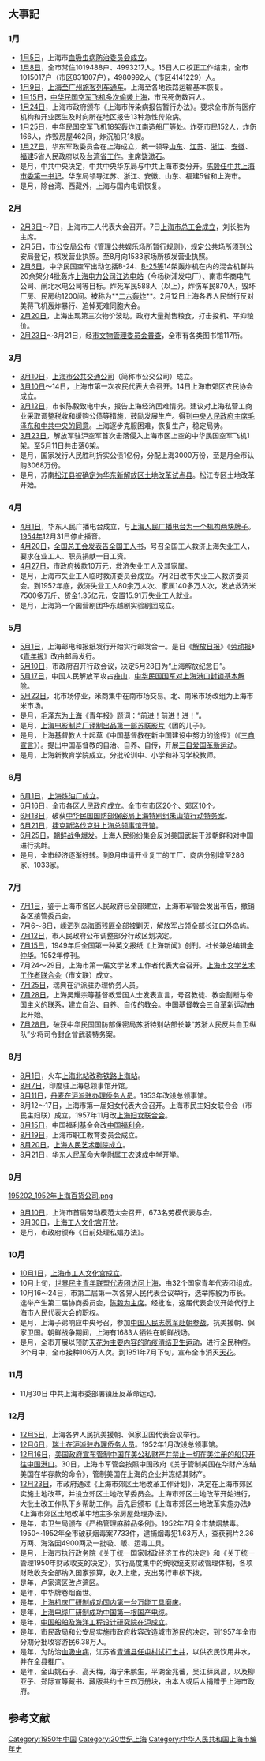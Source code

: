 ## 大事記

### 1月

  - [1月5日](../Page/1月5日.md "wikilink")，上海市[血吸虫病防治委员会成立](https://zh.wikipedia.org/wiki/血吸虫病 "wikilink")。
  - [1月8日](../Page/1月8日.md "wikilink")，全市常住1019488户、4993217人。15日人口校正工作结束，全市1015017户（市区831807户），4980992人（市区4141229）人。
  - [1月9日](../Page/1月9日.md "wikilink")，[上海至](https://zh.wikipedia.org/wiki/上海 "wikilink")[广州旅客列车通车](https://zh.wikipedia.org/wiki/广州 "wikilink")。上海至各地铁路运输基本恢复。
  - [1月15日](../Page/1月15日.md "wikilink")，[中华民国空军飞机多次偷袭上海](../Page/中華民國空軍.md "wikilink")，市民死伤数百人。
  - [1月24日](../Page/1月24日.md "wikilink")，上海市政府颁布《上海市传染病报告暂行办法》。要求全市所有医疗机构和开业医生及时向所在地区报告13种急性传染病。
  - [1月25日](../Page/1月25日.md "wikilink")，中华民国空军飞机18架轰炸[江南造船厂等处](https://zh.wikipedia.org/wiki/江南造船厂 "wikilink")。炸死市民152人，炸伤166人，炸毁房屋462间，炸沉船只18艘。
  - [1月27日](../Page/1月27日.md "wikilink")，华东军政委员会在上海成立，统一领导[山东](https://zh.wikipedia.org/wiki/山东省 "wikilink")、[江苏](../Page/江苏省.md "wikilink")、[浙江](../Page/浙江省.md "wikilink")、[安徽](../Page/安徽省.md "wikilink")、[福建](../Page/福建省.md "wikilink")5省人民政府以及[台湾省工作](https://zh.wikipedia.org/wiki/中华人民共和国台湾省 "wikilink")。主席[饶漱石](../Page/饶漱石.md "wikilink")。
  - 是月，中共中央决定，中共中央华东局与中共上海市委分开。[陈毅任中共上海市委第一书记](../Page/陈毅.md "wikilink")。华东局领导江苏、浙江、安徽、山东、福建5省和上海市。
  - 是月，除台湾、西藏外，上海与国内电讯恢复。

### 2月

  - [2月3日](../Page/2月3日.md "wikilink")～7日，上海市工人代表大会召开。7日[上海市总工会成立](https://zh.wikipedia.org/wiki/上海市总工会 "wikilink")，刘长胜为主席。
  - [2月5日](../Page/2月5日.md "wikilink")，市公安局公布《管理公共娱乐场所暂行规则》，规定公共场所须到公安局登记，核发营业执照。至8月向1533家场所核发营业执照。
  - [2月6日](../Page/2月6日.md "wikilink")，中华民国空军出动包括B-24、[B-25等](https://zh.wikipedia.org/wiki/B-25米切尔型轰炸机 "wikilink")14架轰炸机在内的混合机群共20余架分4批轰炸[上海电力公司江边电站](https://zh.wikipedia.org/wiki/上海电力公司 "wikilink")（今杨树浦发电厂）、南市华商电气公司、闸北水电公司等目标。炸死军民588人（以上），炸伤军民870人，毁坏厂房、民房约1200间。被称为**[二六轰炸](https://zh.wikipedia.org/wiki/二六轰炸 "wikilink")**。2月12日上海各界人民举行反对美蒋飞机轰炸暴行、追悼死难同胞大会。
  - [2月20日](../Page/2月20日.md "wikilink")，上海出现第三次物价波动。政府大量抛售粮食，打击投机、平抑粮价。
  - [2月23日](../Page/2月23日.md "wikilink")～3月21日，经[市文物管理委员会普查](https://zh.wikipedia.org/wiki/上海市文物管理委员会 "wikilink")，全市有各类图书馆117所。

### 3月

  - [3月10日](../Page/3月10日.md "wikilink")，[上海市公共交通公司](https://zh.wikipedia.org/wiki/上海市公交总公司 "wikilink")（简称市公交公司）成立。
  - [3月10日](../Page/3月10日.md "wikilink")～14日，上海市第一次农民代表大会召开。14日上海市郊区农民协会成立。
  - [3月12日](../Page/3月12日.md "wikilink")，市长陈毅致电中央，报告上海经济困难情况。建议对上海私营工商业采取调整税收和缓购公债等措施，鼓励发展生产。得到[中央人民政府主席毛泽东和中共中央的同意](https://zh.wikipedia.org/wiki/中央人民政府 "wikilink")。上海逐步克服困难，恢复生产，稳定局势。
  - [3月23日](../Page/3月23日.md "wikilink")，解放军驻沪空军首次击落侵入上海市区上空的中华民国空军飞机1架。至5月11日共击落6架。
  - 是月，国家发行人民胜利折实公债1亿份，分配上海3000万份，至是月全市认购3068万份。
  - 是月，苏南[松江县被确定为华东新解放区土地改革试点县](../Page/松江区.md "wikilink")。松江专区土地改革开始。

### 4月

  - [4月1日](../Page/4月1日.md "wikilink")，华东人民广播电台成立，与[上海人民广播电台为](https://zh.wikipedia.org/wiki/上海人民广播电台 "wikilink")[一个机构两块牌子](../Page/一个机构两块牌子.md "wikilink")。[1954年](../Page/1954年.md "wikilink")12月31日停止播音。
  - [4月20日](../Page/4月20日.md "wikilink")，[全国总工会发表告全国工人书](../Page/中华全国总工会.md "wikilink")，号召全国工人救济上海失业工人，要求在业工人、职员捐献一日工资。
  - [4月27日](../Page/4月27日.md "wikilink")，市政府拨款10万元，救济失业工人及其家属。
  - 是月，上海市失业工人临时救济委员会成立。7月2日改市失业工人救济委员会。到1952年底，救济失业工人80余万人次、家属140多万人次，发放救济米7500多万斤、贷金1.35亿元，安置15.91万失业工人就业。
  - 是月，上海第一个国营剧团华东越剧实验剧团成立。

### 5月

  - [5月1日](../Page/5月1日.md "wikilink")，上海邮电和报纸发行开始实行邮发合一。是日《[解放日报](../Page/解放日报.md "wikilink")》《[劳动报](https://zh.wikipedia.org/wiki/劳动报 "wikilink")》《[青年报](../Page/青年报.md "wikilink")》改由邮局发行。
  - [5月10日](../Page/5月10日.md "wikilink")，市政府召开行政会议，决定5月28日为“上海解放纪念日”。
  - [5月17日](../Page/5月17日.md "wikilink")，中国人民解放军攻占[舟山](https://zh.wikipedia.org/wiki/舟山 "wikilink")，[中华民国国军对上海港口封锁基本解除](../Page/中華民國國軍.md "wikilink")。
  - [5月22日](../Page/5月22日.md "wikilink")，北市场停业，米商集中在南市场交易。北、南米市场改组为上海市米市场。
  - 是月，[毛泽东为上海](../Page/毛泽东.md "wikilink")《青年报》题词：“前进！前进！进！”。
  - 是月，[上海电影制片厂译制出品第一部苏联影片](../Page/上海电影制片厂.md "wikilink")《团的儿子》。
  - 是月，上海基督教人士起草《中国基督教在新中国建设中努力的途径》（《[三自宣言](../Page/三自宣言.md "wikilink")》）。提出中国基督教的自治、自养、自传，开展[三自爱国革新运动](https://zh.wikipedia.org/wiki/三自爱国运动 "wikilink")。
  - 是月，上海新教育学院成立，分批轮训中、小学和补习学校教师。

### 6月

  - [6月1日](../Page/6月1日.md "wikilink")，[上海炼油厂成立](https://zh.wikipedia.org/wiki/上海炼油厂 "wikilink")。
  - [6月16日](../Page/6月16日.md "wikilink")，全市各区人民政府成立。全市有市区20个、郊区10个。
  - [6月18日](../Page/6月18日.md "wikilink")，破获[中华民国国防部保密局上海特别组朱山猿行动特务案](https://zh.wikipedia.org/wiki/軍統局 "wikilink")。
  - [6月21日](../Page/6月21日.md "wikilink")，[捷克斯洛伐克驻上海总领事馆开馆](https://zh.wikipedia.org/wiki/捷克斯洛伐克 "wikilink")。
  - [6月25日](../Page/6月25日.md "wikilink")，[朝鲜战争爆发](../Page/朝鲜战争.md "wikilink")。上海人民纷纷集会反对美国武装干涉朝鲜和对中国进行挑衅。
  - 是月，全市经济逐渐好转。到9月申请开业复工的工厂、商店分别增至286家、1033家。

### 7月

  - [7月1日](../Page/7月1日.md "wikilink")，鉴于上海市各区人民政府已全部建立，上海市军管会发出布告，撤销各区接管委员会。
  - 7月6～8日，[嵊泗列岛海面残匪全部被剿灭](https://zh.wikipedia.org/wiki/嵊泗列岛 "wikilink")，解放军占领全部长江口外岛屿。
  - [7月12日](https://zh.wikipedia.org/wiki/7月12日 "wikilink")，市人民政府公布调整部分行政区划决定。
  - [7月15日](https://zh.wikipedia.org/wiki/7月15日 "wikilink")，1949年后全国第一种英文报纸《上海新闻》创刊。社长兼总编辑[金仲华](../Page/金仲华.md "wikilink")。1952年停刊。
  - 7月24～29日，上海市第一届文学艺术工作者代表大会召开。[上海市文学艺术工作者联合会](https://zh.wikipedia.org/wiki/上海市文学艺术工作者联合会 "wikilink")（市文联）成立。
  - [7月25日](https://zh.wikipedia.org/wiki/7月25日 "wikilink")，瑞典在沪派驻办理侨务人员。
  - [7月28日](https://zh.wikipedia.org/wiki/7月28日 "wikilink")，上海吴耀宗等基督教爱国人士发表宣言，号召教徒、教会割断与帝国主义的联系，建立自治、自养、自传的教会。中国基督教会三自革新运动由此开始。
  - [7月28日](https://zh.wikipedia.org/wiki/7月28日 "wikilink")，破获中华民国国防部保密局苏浙特别站部长兼“苏浙人民反共自卫纵队”少将司令封企曾武装特务案。

### 8月

  - [8月1日](../Page/8月1日.md "wikilink")，火车[上海北站改称铁路](../Page/上海北站.md "wikilink")[上海站](https://zh.wikipedia.org/wiki/上海站 "wikilink")。
  - [8月7日](../Page/8月7日.md "wikilink")，印度驻上海总领事馆开馆。
  - [8月11日](https://zh.wikipedia.org/wiki/8月11日 "wikilink")，[丹麦在沪派驻办理侨务人员](https://zh.wikipedia.org/wiki/丹麦 "wikilink")。1953年改设总领事馆。
  - 8月12～17日，上海市第一届妇女代表大会召开。上海市民主妇女联合会（市民主妇联）成立，1957年11月改[上海妇女联合会](https://zh.wikipedia.org/wiki/上海妇女联合会 "wikilink")。
  - [8月15日](../Page/8月15日.md "wikilink")，中国福利基金会改[中国福利会](../Page/中国福利会.md "wikilink")。
  - [8月19日](../Page/8月19日.md "wikilink")，上海市职工教育委员会成立。
  - [8月20日](../Page/8月20日.md "wikilink")，[上海人民艺术剧院成立](https://zh.wikipedia.org/wiki/上海人民艺术剧院 "wikilink")。
  - [8月21日](../Page/8月21日.md "wikilink")，华东人民革命大学附属工农速成中学开学。

### 9月

[195202_1952年上海百货公司.png](https://zh.wikipedia.org/wiki/File:195202_1952年上海百货公司.png "fig:195202_1952年上海百货公司.png")

  - [9月10日](../Page/9月10日.md "wikilink")，上海市首届劳动模范大会召开，673名劳模代表与会。
  - [9月30日](../Page/9月30日.md "wikilink")，[上海工人文化宫开放](https://zh.wikipedia.org/wiki/上海工人文化宫 "wikilink")。
  - 是月，市政府颁布《目前处理私娼办法》。

### 10月

  - [10月1日](../Page/10月1日.md "wikilink")，[上海市工人文化宫成立](https://zh.wikipedia.org/wiki/上海市工人文化宫 "wikilink")。
  - 10月上旬，[世界民主青年联盟代表团访问上海](../Page/世界民主青年联盟.md "wikilink")，由32个国家青年代表团组成。
  - 10月16～24日，市第二届第一次各界人民代表会议举行，选举陈毅为市长。选举产生第二届协商委员会，[陈毅为主席](../Page/陈毅.md "wikilink")。经批准，这届代表会议开始代行上海市人民代表大会的职权。
  - 是月，上海子弟响应中央号召，参加[中国人民志愿军赴朝参战](../Page/中国人民志愿军.md "wikilink")，抗美援朝、保家卫国。朝鲜战争期间，上海有1683人牺牲在朝鲜战场。
  - 是月，全市开展以预防[天花为主要内容的防疫清结卫生运动](https://zh.wikipedia.org/wiki/天花 "wikilink")，进行全民种痘。3个月中，全市接种106万人次。到1951年7月下旬，宣布全市消灭[天花](https://zh.wikipedia.org/wiki/天花 "wikilink")。

### 11月

  - 11月30日 中共上海市委部署镇压反革命运动。

### 12月

  - [12月5日](../Page/12月5日.md "wikilink")，上海各界人民抗美援朝、保家卫国代表会议举行。
  - [12月6日](../Page/12月6日.md "wikilink")，[瑞士在沪派驻办理侨务人员](https://zh.wikipedia.org/wiki/瑞士 "wikilink")。1952年1月改设总领事馆。
  - [12月16日](../Page/12月16日.md "wikilink")，[美国政府宣布管制中国在美公私财产并禁止一切在美注册的船只开往中国港口](../Page/美国.md "wikilink")。30日，上海市军管会按照中国政府《关于管制美国在华财产冻结美国在华存款的命令》，管制美国在上海的企业并冻结其财产。
  - [12月23日](../Page/12月23日.md "wikilink")，市政府通过《上海市郊区土地改革工作计划》，决定在上海市郊区实施土地改革，并设立郊区土地改革委员会。上海市郊区土地改革开始进行，大批土改工作队下乡帮助工作。后先后颁布《上海市郊区土地改革实施办法》《上海市郊区土地改革中地主多余房屋处理办法》。
  - 是年，市卫生局颁布《严格管理麻醉品条例》。1952年7月全市禁烟禁毒。1950～1952年全市破获烟毒案7733件，逮捕烟毒犯1.63万人，查获鸦片2.36万两、海洛因4900两及一批吸、贩、运毒工具。
  - 是月，上海市执行政务院《关于统一国家财政经济工作的决定》和《关于统一管理1950年财政收支的决定》，实行高度集中的统收统支财政管理体制，各项财政收支全部纳入国家预算，收入上缴，支出另行审核下拨。
  - 是年，卢家湾区改[卢湾区](../Page/卢湾区.md "wikilink")。
  - 是年，中华牌卷烟面世。
  - 是年，[上海机床厂研制成功国内第一台万能工具磨床](https://zh.wikipedia.org/wiki/上海机床厂 "wikilink")。
  - 是年，[上海电缆厂研制成功中国第一根国产电缆](https://zh.wikipedia.org/wiki/上海电缆厂 "wikilink")。
  - 是年，[中国船舶及海洋工程设计研究院在沪成立](https://zh.wikipedia.org/wiki/中国船舶及海洋工程设计研究 "wikilink")。
  - 是年，市民政局和公安局实施市政府收容改造城市游民的决定，到1957年全市分期分批收容游民6.38万人。
  - 是年，为防治[血吸虫病](../Page/血吸虫.md "wikilink")，江苏省[青浦县任屯村试打土井](../Page/青浦区.md "wikilink")，以供农民饮用井水，并在全县推广。
  - 是年，金山姚石子、高天梅，海宁朱鹏生，平湖金兆蕃，吴江薛凤昌，以及柳亚子、郑际宣等藏书、藏版共约十三四万册块，由本人或后人捐赠于上海市政府。

## 参考文献

<div class="references-small">

<references />

</div>

[Category:1950年中国](https://zh.wikipedia.org/wiki/Category:1950年中国 "wikilink")
[Category:20世纪上海](https://zh.wikipedia.org/wiki/Category:20世纪上海 "wikilink")
[Category:中华人民共和国上海市编年史](https://zh.wikipedia.org/wiki/Category:中华人民共和国上海市编年史 "wikilink")